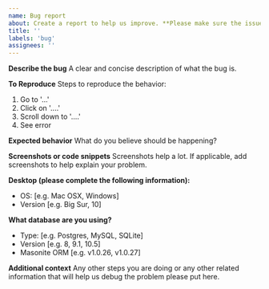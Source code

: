 ```yaml
---
name: Bug report
about: Create a report to help us improve. **Please make sure the issue is actually a bug. A bug would be defined as an issue in the original requirement. If the feature works but should be enhanced please use the feature request option.**
title: ''
labels: 'bug'
assignees: ''
---
```


**Describe the bug**
A clear and concise description of what the bug is.

**To Reproduce**
Steps to reproduce the behavior:
1. Go to '...'
2. Click on '....'
3. Scroll down to '....'
4. See error

**Expected behavior**
What do you believe should be happening?

**Screenshots or code snippets**
Screenshots help a lot. If applicable, add screenshots to help explain your problem.

**Desktop (please complete the following information):**
 - OS: [e.g. Mac OSX, Windows]
 - Version [e.g. Big Sur, 10]

**What database are you using?**
 - Type: [e.g. Postgres, MySQL, SQLite]
 - Version [e.g. 8, 9.1, 10.5]
 - Masonite ORM [e.g. v1.0.26, v1.0.27]

**Additional context**
Any other steps you are doing or any other related information that will help us debug the problem please put here.
